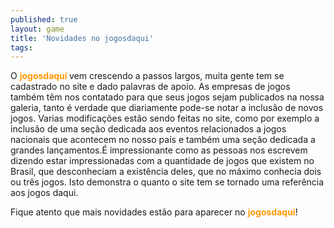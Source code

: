 ```yaml
---
published: true
layout: game
title: 'Novidades no jogosdaqui'
tags: 
---
```

O <span style="font-weight: bold; color: #ff9900;">jogosdaqui </span>vem crescendo a passos largos, muita gente tem se cadastrado no site e dado palavras de apoio. As empresas de jogos também têm nos contatado para que seus jogos sejam publicados na nossa galeria, tanto é verdade que diariamente pode-se notar a inclusão de novos jogos. Varias modificações estão sendo feitas no site, como por exemplo a inclusão de uma seção dedicada aos eventos relacionados a jogos nacionais que acontecem no nosso país e também uma seção dedicada a grandes lançamentos.É impressionante como as pessoas nos escrevem dizendo estar impressionadas com a quantidade de jogos que existem no Brasil, que desconheciam a existência deles, que no máximo conhecia dois ou três jogos. Isto demonstra o quanto o site tem se tornado uma referência aos jogos daqui.

Fique atento que mais novidades estão para aparecer no <span style="font-weight: bold; color: #ff9900;">jogosdaqui</span>!


